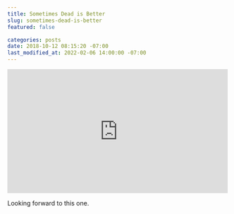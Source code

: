 ```yaml
---
title: Sometimes Dead is Better
slug: sometimes-dead-is-better
featured: false

categories: posts
date: 2018-10-12 08:15:20 -07:00
last_modified_at: 2022-02-06 14:00:00 -07:00
---
```


<iframe loading="lazy" width="500" height="281" src="https://www.youtube.com/embed/hRCplJFlQMM?feature=oembed" frameborder="0" allow="autoplay; encrypted-media" allowfullscreen=""></iframe>

Looking forward to this one.

